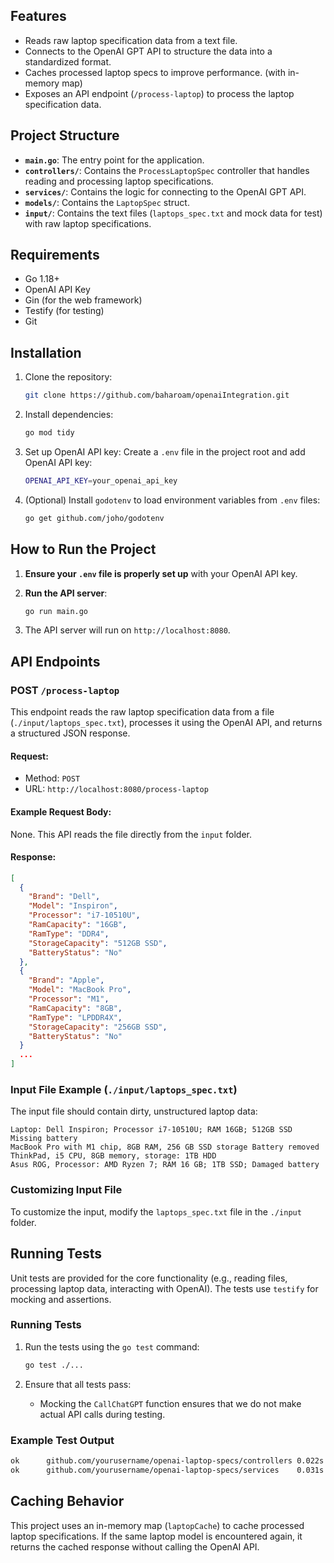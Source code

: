 
## Features

- Reads raw laptop specification data from a text file.
- Connects to the OpenAI GPT API to structure the data into a standardized format.
- Caches processed laptop specs to improve performance. (with in-memory map)
- Exposes an API endpoint (`/process-laptop`) to process the laptop specification data.

## Project Structure

- **`main.go`**: The entry point for the application.
- **`controllers/`**: Contains the `ProcessLaptopSpec` controller that handles reading and processing laptop specifications.
- **`services/`**: Contains the logic for connecting to the OpenAI GPT API.
- **`models/`**: Contains the `LaptopSpec` struct.
- **`input/`**: Contains the text files (`laptops_spec.txt` and mock data for test) with raw laptop specifications.

## Requirements

- Go 1.18+
- OpenAI API Key
- Gin (for the web framework)
- Testify (for testing)
- Git

## Installation

1. Clone the repository:
   ```bash
   git clone https://github.com/baharoam/openaiIntegration.git
   ```

2. Install dependencies:
   ```bash
   go mod tidy
   ```

3. Set up  OpenAI API key:
   Create a `.env` file in the project root and add OpenAI API key:
   ```bash
   OPENAI_API_KEY=your_openai_api_key
   ```

4. (Optional) Install `godotenv` to load environment variables from `.env` files:
   ```bash
   go get github.com/joho/godotenv
   ```

## How to Run the Project

1. **Ensure your `.env` file is properly set up** with your OpenAI API key.
   
2. **Run the API server**:
   ```bash
   go run main.go
   ```

3. The API server will run on `http://localhost:8080`.

## API Endpoints

### POST `/process-laptop`

This endpoint reads the raw laptop specification data from a file (`./input/laptops_spec.txt`), processes it using the OpenAI API, and returns a structured JSON response.

#### Request:

- Method: `POST`
- URL: `http://localhost:8080/process-laptop`

#### Example Request Body:

None. This API reads the file directly from the `input` folder.

#### Response:

```json
[
  {
    "Brand": "Dell",
    "Model": "Inspiron",
    "Processor": "i7-10510U",
    "RamCapacity": "16GB",
    "RamType": "DDR4",
    "StorageCapacity": "512GB SSD",
    "BatteryStatus": "No"
  },
  {
    "Brand": "Apple",
    "Model": "MacBook Pro",
    "Processor": "M1",
    "RamCapacity": "8GB",
    "RamType": "LPDDR4X",
    "StorageCapacity": "256GB SSD",
    "BatteryStatus": "No"
  }
  ...
]
```

### Input File Example (`./input/laptops_spec.txt`)

The input file should contain dirty, unstructured laptop data:

```
Laptop: Dell Inspiron; Processor i7-10510U; RAM 16GB; 512GB SSD Missing battery
MacBook Pro with M1 chip, 8GB RAM, 256 GB SSD storage Battery removed
ThinkPad, i5 CPU, 8GB memory, storage: 1TB HDD
Asus ROG, Processor: AMD Ryzen 7; RAM 16 GB; 1TB SSD; Damaged battery
```

### Customizing Input File

To customize the input, modify the `laptops_spec.txt` file in the `./input` folder.

## Running Tests

Unit tests are provided for the core functionality (e.g., reading files, processing laptop data, interacting with OpenAI). The tests use `testify` for mocking and assertions.

### Running Tests

1. Run the tests using the `go test` command:
   ```bash
   go test ./...
   ```

2. Ensure that all tests pass:
   - Mocking the `CallChatGPT` function ensures that we do not make actual API calls during testing.

### Example Test Output

```bash
ok  	github.com/yourusername/openai-laptop-specs/controllers	0.022s
ok  	github.com/yourusername/openai-laptop-specs/services	0.031s
```


## Caching Behavior

This project uses an in-memory map (`laptopCache`) to cache processed laptop specifications. If the same laptop model is encountered again, it returns the cached response without calling the OpenAI API.
